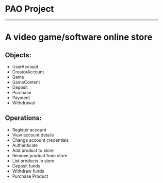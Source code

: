 # PAO Project
____

# A video game/software online store

## Objects:
- UserAccount
- CreatorAccount
- Game
- GameContent
- Deposit
- Purchase
- Payment
- Withdrawal

## Operations:
- Register account
- View account details
- Change account credentials
- Authenticate
- Add product to store
- Remove product from store
- List products in store
- Deposit funds
- Withdraw funds
- Purchase Product
